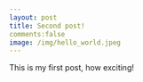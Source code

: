 ```yaml
---
layout: post
title: Second post!
comments:false
image: /img/hello_world.jpeg
---
```


This is my first post, how exciting!

